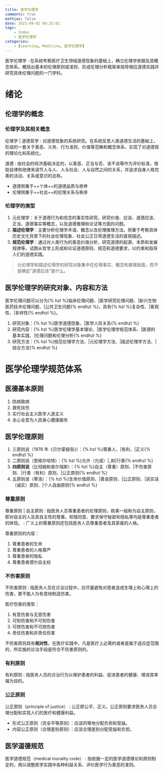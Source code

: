 ```yaml
---
title: 医学伦理学
comments: true
mathjax: false
date: 2021-09-02 09:25:02
tags:
    - Index
    - 医学伦理学
categories:
    - [Learning, Medicine, 医学伦理学]
---
```


医学伦理学
: 在系统考察医疗卫生领域道德现象的基础上，确立伦理学依据及其概念体系，概括出基本的伦理原则或准则、形成伦理分析框架来指导相应道德实践并研究具体伦理问题的一门学科。

<!-- more -->

# 绪论

## 伦理学的概念

### 伦理学及其相关概念

伦理学 | 道德哲学
: 对道德现象的系统研究。在系统反思人类道德生活的基础上，形成的一套关于善恶、义务、行为准则、价值等范畴和概念体系，实现了对道德观的理论化和系统化。

道德
: 由社会的经济基础决定的，以善恶、正当与否、该不该等作为评价标准，借助自律和他律来调节人与人、人与社会、人与自然之间的关系，并追求自身人格完善的活动、关系或意识的总称。

- 道德侧重于++个体++的道德品质与修养
- 伦理侧重于++社会++的伦理关系与秩序

### 伦理学的类型

1. 元伦理学：关于道德行为和信念的事实性研究，研究价值、应该、道德应该、正当、道德事实等概念，以及道德推理和论证等方面的问题。
2. **描述伦理学**：主要分析伦理学术语、概念以及伦理推理方法。侧重于考察具体历史文化背景下的社会伦理现象、社会公正日常道德生活的直观描述。
3. **规范伦理学**：通过对人类行为的善恶价值分析，研究道德的起源、本质和发展规律等，试图从哲学上形成和论证道德原则、规范和道德要求，以约束和指导人们的道德实践。

> 元伦理学和描述伦理学的研究对象集中在伦理事实、概念和推理层面，而不是确定”道德应该“是什么。

## 医学伦理学的研究对象、内容和方法

医学伦理问题可以分为{% hzl %}临床伦理问题、|医学研究伦理问题、|新兴生物医药技术伦理问题、|公共卫生问题{% endhzl %}，具有{% hzl %}复杂性、|客观性、|多样性{% endhzl %}。

1. 研究对象：{% hzl %}医学道德现象、|医学人际关系{% endhzl %}
2. 研究内容：{% hzl %}医学伦理学基本理论、|医学伦理学规范体系、|医德的基本实践、|伦理问题和伦理分析{% endhzl %}
3. 研究方法：{% hzl %}规范伦理学方法、|元伦理学方法、|描述伦理学方法、|综合方法{% endhzl %}

# 医学伦理学规范体系

## 医德基本原则

1. 防病致病
2. 救死扶伤
3. 实行社会主义医学人道主义
4. 全心全意为人民身心健康服务

## 医学伦理原则

1. 三原则说（1978 年《贝尔蒙报告》）：{% hzl %}尊重人、|有利、|正义{% endhzl %}
2. 二原则说（恩格尔哈特）：{% hzl %}允许（允诺）|_和|行善{% endhzl %}
3. **四原则说**（比彻姆和查尔瑞斯）：{% hzl %}自主（尊重）原则、|不伤害原则、|行善（有利）原则、|公正原则{% endhzl %}
4. 五原则说（蒂洛）：{% hzl %}生命价值原则、|善良原则、|公正原则、|说实话（诚实）原则、|个人自由原则{% endhzl %}

### 尊重原则

尊重原则 | 自主原则
: 指医务人员尊重患者的伦理原则，欧美一般称为自主原则，即对自主的人及其自主性的尊重。知情同意、要求保守秘密和隐私等均是尊重患者的体现。
: 广义上的尊重原则还包括医务人员尊重患者及其家属的人格。

尊重原则的内容：
1. 尊重患者的生命
2. 尊重患者的人格尊严
3. 尊重患者的隐私
4. 尊重患者德尔自主权

### 不伤害原则

不伤害原则
: 指医务人员在诊治过程中，应尽量避免对患者造成生理上和心理上的伤害，更不能人为有意地制造伤害。

医疗伤害的类型：
1. 有意伤害与无意伤害
2. 可知伤害和不可知伤害
3. 可控伤害和不可控伤害
4. 责任伤害和非责任伤害

不伤害原则具有**相对性**，在医疗实践中，凡是医疗上必需的或者是属于适应症范围的，所实施的诊治手段是符合不伤害原则的。

### 有利原则

有利原则
: 指医务人员的诊治行为以保护患者的利益、促进患者的健康、增进其幸福为目的。

### 公正原则

公正原则（principle of justice）
: 公正即公平、正义。公正原则要求医务人员合理分配和实现人们的医疗和健康利益。

- 形式公正原则（完全平等原则）：应该同等地分配负担和受益。
- 内容公正原则（合理差别原则）：应该合理差别分配受益和负担。

## 医学道德规范

医学道德规范（medical morality code）
: 指依据一定的医学道德理论和原则制定的，用以调整医学实践中各种利益关系、评价医学行为善恶的准则。
